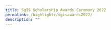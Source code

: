```yaml
---
title: SgIS Scholarship Awards Ceremony 2022
permalink: /highlights/sgisawards2022/
description: ""
---
```

